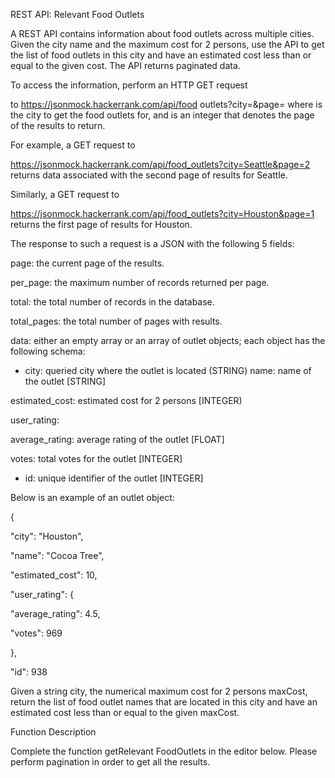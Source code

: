 REST API: Relevant Food Outlets

A REST API contains information about food outlets across multiple cities. Given the city name and the maximum cost for 2 persons, use the API to get the list of food outlets in this city and have an estimated cost less than or equal to the given cost. The API returns paginated data.

To access the information, perform an HTTP GET request

to https://jsonmock.hackerrank.com/api/food outlets?city=<city>&page=<pageNumber> where <city> is the city to get the food outlets for, and <pageNumber>is an integer that denotes the page of the results to return.

For example, a GET request to

https://jsonmock.hackerrank.com/api/food_outlets?city=Seattle&page=2 returns data associated with the second page of results for Seattle.

Similarly, a GET request to

https://jsonmock.hackerrank.com/api/food_outlets?city=Houston&page=1 returns the first page of results for Houston.

The response to such a request is a JSON with the following 5 fields:

page: the current page of the results.

per_page: the maximum number of records returned per page.

total: the total number of records in the database.

total_pages: the total number of pages with results.

data: either an empty array or an array of outlet objects; each object has the following schema:

* city: queried city where the outlet is located (STRING)
name: name of the outlet [STRING]

estimated_cost: estimated cost for 2 persons [INTEGER)

user_rating:

average_rating: average rating of the outlet [FLOAT]

votes: total votes for the outlet [INTEGER]

* id: unique identifier of the outlet [INTEGER]

Below is an example of an outlet object:

{

"city": "Houston",

"name": "Cocoa Tree",

"estimated_cost": 10,

"user_rating": {

"average_rating": 4.5,

"votes": 969

},

"id": 938

Given a string city, the numerical maximum cost for 2 persons maxCost, return the list of food outlet names that are located in this city and have an estimated cost less than or equal to the given maxCost.

Function Description

Complete the function getRelevant FoodOutlets in the editor below. Please perform pagination in order to get all the results.
